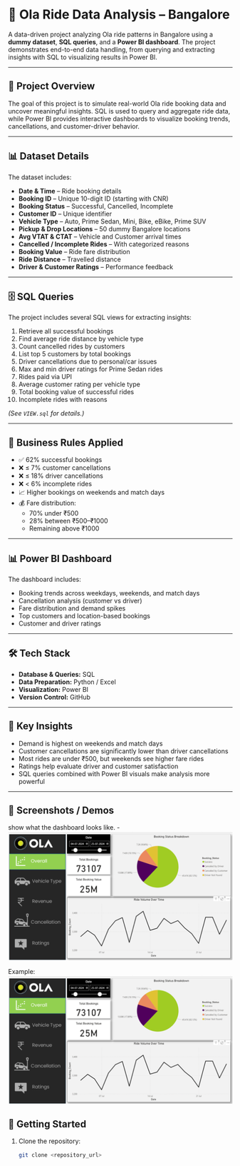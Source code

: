 # 🚖 Ola Ride Data Analysis – Bangalore  

A data-driven project analyzing Ola ride patterns in Bangalore using a **dummy dataset**, **SQL queries**, and a **Power BI dashboard**. The project demonstrates end-to-end data handling, from querying and extracting insights with SQL to visualizing results in Power BI.  

---

## 📌 Project Overview  
The goal of this project is to simulate real-world Ola ride booking data and uncover meaningful insights. SQL is used to query and aggregate ride data, while Power BI provides interactive dashboards to visualize booking trends, cancellations, and customer-driver behavior.  

---

## 📊 Dataset Details  
The dataset includes:  
- **Date & Time** – Ride booking details  
- **Booking ID** – Unique 10-digit ID (starting with CNR)  
- **Booking Status** – Successful, Cancelled, Incomplete  
- **Customer ID** – Unique identifier  
- **Vehicle Type** – Auto, Prime Sedan, Mini, Bike, eBike, Prime SUV  
- **Pickup & Drop Locations** – 50 dummy Bangalore locations  
- **Avg VTAT & CTAT** – Vehicle and Customer arrival times  
- **Cancelled / Incomplete Rides** – With categorized reasons  
- **Booking Value** – Ride fare distribution  
- **Ride Distance** – Travelled distance  
- **Driver & Customer Ratings** – Performance feedback  

---

## 🗄️ SQL Queries  
The project includes several SQL views for extracting insights:  
1. Retrieve all successful bookings  
2. Find average ride distance by vehicle type  
3. Count cancelled rides by customers  
4. List top 5 customers by total bookings  
5. Driver cancellations due to personal/car issues  
6. Max and min driver ratings for Prime Sedan rides  
7. Rides paid via UPI  
8. Average customer rating per vehicle type  
9. Total booking value of successful rides  
10. Incomplete rides with reasons  

*(See `VIEW.sql` for details.)*  

---

## 📌 Business Rules Applied  
- ✅ 62% successful bookings  
- ❌ ≤ 7% customer cancellations  
- ❌ ≤ 18% driver cancellations  
- ❌ < 6% incomplete rides  
- 📈 Higher bookings on weekends and match days  
- 💰 Fare distribution:  
  - 70% under ₹500  
  - 28% between ₹500–₹1000  
  - Remaining above ₹1000  

---

## 📊 Power BI Dashboard  
The dashboard includes:  
- Booking trends across weekdays, weekends, and match days  
- Cancellation analysis (customer vs driver)  
- Fare distribution and demand spikes  
- Top customers and location-based bookings  
- Customer and driver ratings  

---

## 🛠️ Tech Stack  
- **Database & Queries:** SQL  
- **Data Preparation:** Python / Excel  
- **Visualization:** Power BI  
- **Version Control:** GitHub  

---

## 🎯 Key Insights  
- Demand is highest on weekends and match days  
- Customer cancellations are significantly lower than driver cancellations  
- Most rides are under ₹500, but weekends see higher fare rides  
- Ratings help evaluate driver and customer satisfaction  
- SQL queries combined with Power BI visuals make analysis more powerful  

---

## 📸  Screenshots / Demos
 show what the dashboard looks like. - ![Alt text](https://github.com/mdsajidhussain0786/Ola-Ride-Analytics/blob/f6ebb825eb9bcb4adc28e0d40f256ad53fa0248e/Snapshot%20of%20Ola%20Dashboard.png)

 Example: ![Dashboard Preview](https://github.com/mdsajidhussain0786/Ola-Ride-Analytics/blob/f6ebb825eb9bcb4adc28e0d40f256ad53fa0248e/Snapshot%20of%20Ola%20Dashboard.png)
 

## 🚀 Getting Started  
1. Clone the repository:  
   ```bash
   git clone <repository_url>
